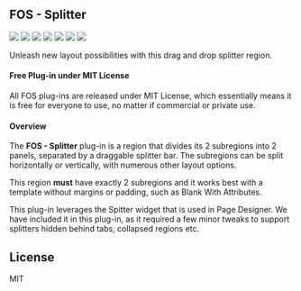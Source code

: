 ## FOS - Splitter

![](https://img.shields.io/badge/Plug--in_Type-Region-orange.svg) ![](https://img.shields.io/badge/APEX-19.2-success.svg) ![](https://img.shields.io/badge/APEX-20.1-success.svg) ![](https://img.shields.io/badge/APEX-20.2-success.svg) ![](https://img.shields.io/badge/APEX-21.1-success.svg) ![](https://img.shields.io/badge/APEX-21.2-success.svg) ![](https://img.shields.io/badge/APEX-22.1-success.svg)

Unleash new layout possibilities with this drag and drop splitter region.
<h4>Free Plug-in under MIT License</h4>
<p>
All FOS plug-ins are released under MIT License, which essentially means it is free for everyone to use, no matter if commercial or private use.
</p>
<h4>Overview</h4>
<p>The <strong>FOS - Splitter</strong> plug-in is a region that divides its 2 subregions into 2 panels, separated by a draggable splitter bar. The subregions can be split horizontally or vertically, with numerous other layout options.</p>
<p>This region <strong>must</strong> have exactly 2 subregions and it works best with a template without margins or padding, such as Blank With Attributes.</p>
<p>This plug-in leverages the Spitter widget that is used in Page Designer. We have included it in this plug-in, as it required a few minor tweaks to support splitters hidden behind tabs, collapsed regions etc.</p>

## License

MIT

